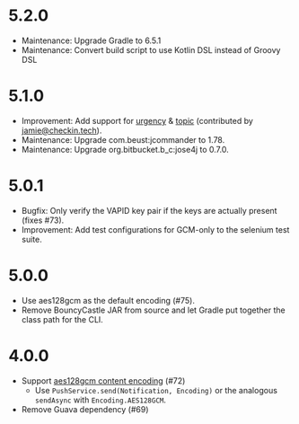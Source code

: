 # 5.2.0

* Maintenance: Upgrade Gradle to 6.5.1
* Maintenance: Convert build script to use Kotlin DSL instead of Groovy DSL

# 5.1.0

* Improvement: Add support for [urgency](https://tools.ietf.org/html/rfc8030#section-5.3) & [topic](https://tools.ietf.org/html/rfc8030#section-5.4) (contributed by jamie@checkin.tech).
* Maintenance: Upgrade com.beust:jcommander to 1.78.
* Maintenance: Upgrade org.bitbucket.b\_c:jose4j to 0.7.0.

# 5.0.1

* Bugfix: Only verify the VAPID key pair if the keys are actually present (fixes #73).
* Improvement: Add test configurations for GCM-only to the selenium test suite.

# 5.0.0

* Use aes128gcm as the default encoding (#75).
* Remove BouncyCastle JAR from source and let Gradle put together the class path for the CLI.

# 4.0.0

* Support [aes128gcm content encoding](https://tools.ietf.org/html/draft-ietf-httpbis-encryption-encoding-09#section-2) (#72)
  * Use `PushService.send(Notification, Encoding)` or the analogous `sendAsync` with `Encoding.AES128GCM`.
* Remove Guava dependency (#69)

